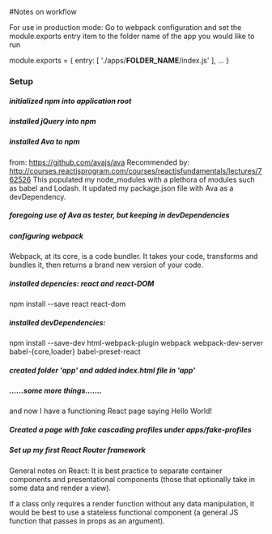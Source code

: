 #Notes on workflow

For use in production mode:
Go to webpack configuration and set the module.exports entry item to the folder name of the app you would like to run

module.exports = {
  entry: [
    './apps/**FOLDER_NAME**/index.js'
  ],
...
}


### Setup


##### initialized npm into application root

##### installed jQuery into npm

##### installed Ava to npm
from: https://github.com/avajs/ava
Recommended by: http://courses.reactjsprogram.com/courses/reactjsfundamentals/lectures/762526
This populated my node_modules with a plethora of modules such as babel and Lodash.
It updated my package.json file with Ava as a devDependency.

##### foregoing use of Ava as tester, but keeping in devDependencies

##### configuring webpack
Webpack, at its core, is a code bundler. It takes your code, transforms and bundles it, then returns a brand new version of your code.

##### installed depencies: react and react-DOM
npm install --save react react-dom

##### installed devDependencies:
npm install --save-dev html-webpack-plugin webpack webpack-dev-server babel-{core,loader} babel-preset-react

##### created folder 'app' and added index.html file in 'app'

##### ......some more things.......
and now I have a functioning React page saying Hello World!

##### Created a page with fake cascading profiles under apps/fake-profiles

##### Set up my first React Router framework

#####

#####

#####

#####

#####



General notes on React:
It is best practice to separate container components and presentational components (those that optionally take in some data and render a view).

If a class only requires a render function without any data manipulation, it would be best to use a stateless functional component (a general JS function that passes in props as an argument).
